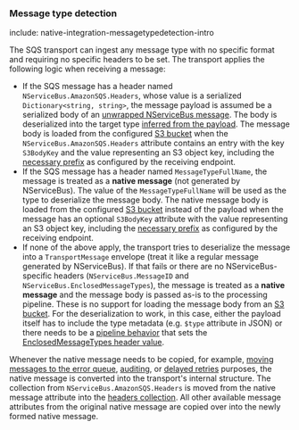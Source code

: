 ### Message type detection

include: native-integration-messagetypedetection-intro

The SQS transport can ingest any message type with no specific format and requiring no specific headers to be set. The transport applies the following logic when receiving a message:

* If the SQS message has a header named `NServiceBus.AmazonSQS.Headers`, whose value is a serialized `Dictionary<string, string>`, the message payload is assumed be a serialized body of an [unwrapped NServiceBus message](configuration-options.md#do-not-wrap-message-payload-in-a-transport-envelope). The body is deserialized into the target type [inferred from the payload](/nservicebus/messaging/message-type-detection.md). The message body is loaded from the configured [S3 bucket](configuration-options.md#offload-large-messages-to-s3) when the `NServiceBus.AmazonSQS.Headers` attribute contains an entry with the key `S3BodyKey` and the value representing an S3 object key, including the [necessary prefix](configuration-options.md#offload-large-messages-to-s3-key-prefix) as configured by the receiving endpoint.
* If the SQS message has a header named `MessageTypeFullName`, the message is treated as a **native message** (not generated by NServiceBus). The value of the `MessageTypeFullName` will be used as the type to deserialize the message body. The native message body is loaded from the configured [S3 bucket](configuration-options.md#offload-large-messages-to-s3) instead of the payload when the message has an optional `S3BodyKey` attribute with the value representing an S3 object key, including the [necessary prefix](configuration-options.md#offload-large-messages-to-s3-key-prefix) as configured by the receiving endpoint.
* If none of the above apply, the transport tries to deserialize the message into a `TransportMessage` envelope (treat it like a regular message generated by NServiceBus). If that fails or there are no NServiceBus-specific headers (`NServiceBus.MessageID` and `NServiceBus.EnclosedMessageTypes`), the message is treated as a **native message** and the message body is passed as-is to the processing pipeline. These is no support for loading the message body from an [S3 bucket](configuration-options.md#offload-large-messages-to-s3). For the deserialization to work, in this case, either the payload itself has to include the type metadata (e.g. `$type` attribute in JSON) or there needs to be a [pipeline behavior](/nservicebus/pipeline/manipulate-with-behaviors.md) that sets the [EnclosedMessageTypes header value](/nservicebus/messaging/headers.md#serialization-headers-nservicebus-enclosedmessagetypes).

Whenever the native message needs to be copied, for example, [moving messages to the error queue](/nservicebus/recoverability), [auditing](/nservicebus/operations/auditing.md), or [delayed retries](/nservicebus/recoverability/configure-delayed-retries.md) purposes, the native message is converted into the transport's internal structure. The collection from `NServiceBus.AmazonSQS.Headers` is moved from the native message attribute into the [headers collection](/nservicebus/messaging/headers.md). All other available message attributes from the original native message are copied over into the newly formed native message.
